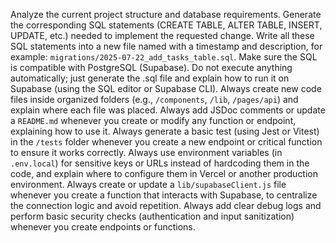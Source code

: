 Analyze the current project structure and database requirements.
Generate the corresponding SQL statements (CREATE TABLE, ALTER TABLE, INSERT, UPDATE, etc.) needed to implement the requested change.
Write all these SQL statements into a new file named with a timestamp and description, for example: `migrations/2025-07-22_add_tasks_table.sql`.
Make sure the SQL is compatible with PostgreSQL (Supabase).
Do not execute anything automatically; just generate the .sql file and explain how to run it on Supabase (using the SQL editor or Supabase CLI).
Always create new code files inside organized folders (e.g., `/components`, `/lib`, `/pages/api`) and explain where each file was placed.
Always add JSDoc comments or update a `README.md` whenever you create or modify any function or endpoint, explaining how to use it.
Always generate a basic test (using Jest or Vitest) in the `/tests` folder whenever you create a new endpoint or critical function to ensure it works correctly.
Always use environment variables (in `.env.local`) for sensitive keys or URLs instead of hardcoding them in the code, and explain where to configure them in Vercel or another production environment.
Always create or update a `lib/supabaseClient.js` file whenever you create a function that interacts with Supabase, to centralize the connection logic and avoid repetition.
Always add clear debug logs and perform basic security checks (authentication and input sanitization) whenever you create endpoints or functions.